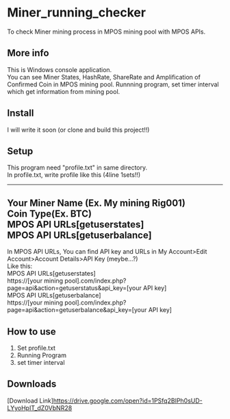 # Miner_running_checker
To check Miner mining process in MPOS mining pool with MPOS APIs.  
  
## More info   
This is Windows console application.  
You can see Miner States, HashRate, ShareRate and Amplification of Confirmed Coin in MPOS mining pool. 
Runnning program, set timer interval which get information from mining pool.  
  
## Install
I will write it soon (or clone and build this project!!)  
  
## Setup
This program need "profile.txt" in same directory.  
In profile.txt, write profile like this (4line 1sets!!)  
  
---  
Your Miner Name (Ex. My mining Rig001)  
Coin Type(Ex. BTC)  
MPOS API URLs[getuserstates]  
MPOS API URLs[getuserbalance]  
---  
In MPOS API URLs, You can find API key and URLs in My Account>Edit Account>Account Details>API Key (meybe...?)  
Like this:  
MPOS API URLs[getuserstates]  
https://[your mining pool].com/index.php?page=api&action=getuserstatus&api_key=[your API key]  
MPOS API URLs[getuserbalance]  
https://[your mining pool].com/index.php?page=api&action=getuserbalance&api_key=[your API key]  
  
## How to use  
1. Set profile.txt  
2. Running Program  
3. set timer interval  
  
  
## Downloads  
[Download Link]<https://drive.google.com/open?id=1PSfq2BIPh0sUD-LYyoHpIT_dZ0VbNR28>
